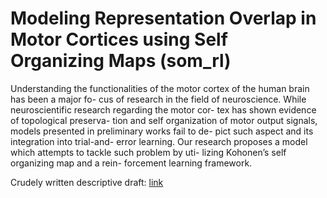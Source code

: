# Modeling Representation Overlap in Motor Cortices using Self Organizing Maps (som_rl)
Understanding the functionalities of the motor cortex of the human brain has been a major fo- cus of research in the field of neuroscience. While neuroscientific research regarding the motor cor- tex has shown evidence of topological preserva- tion and self organization of motor output signals, models presented in preliminary works fail to de- pict such aspect and its integration into trial-and- error learning. Our research proposes a model which attempts to tackle such problem by uti- lizing Kohonen’s self organizing map and a rein- forcement learning framework.

Crudely written descriptive draft: [link](https://github.com/johnlime/som_rl/blob/master/main.pdf)

